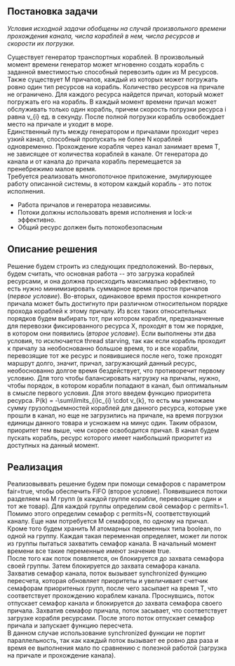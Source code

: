 ## Постановка задачи  
*Условия исходной задачи обобщены на случай произвольного времени 
прохождения канала, числа кораблей в нем, числа ресурсов и скорости их погрузки.*  
  
Существует генератор транспортных кораблей. В произвольный момент времени генератор
может мгновенно создать корабль с заданной вместимостью способный перевозить один из M ресурсов. 
Также существует M причалов, каждый из которых может погружать ровно один тип ресурсов на корабль. Количество ресурсов 
на причале не ограничено. Для каждого ресурса 
найдется причал, который может погружать его на корабль. В каждый момент времени причал может обслуживать только один 
корабль, причем скорость погрузки ресурса i равна v_{i} ед. в секунду. После полной погрузки корабль освобождает место 
на причале и уходит в море.  
Единственный путь между генератором и причалами проходит через узкий канал, способный пропускать не более N кораблей 
одновременно. Прохождение корабля через канал занимает время T, не зависящее от количества кораблей в канале. 
От генератора до канала и от канала до причала корабль перемещается за пренебрежимо малое время.  
Требуется реализовать многопоточное приложение, эмулирующее работу описанной системы, в котором каждый 
корабль - это поток исполнения.

* Работа причалов и генератора независимы.
* Потоки должны использовать время исполнения и lock-и эффективно.
* Общий ресурс должен быть потокобезопасным
  
## Описание решения  
  
Решение будем строить из следующих предположений. Во-первых, будем считать, что основная работа -- это загрузка кораблей 
ресурсами, и она должна происходить максимально эффективно, то есть нужно минимизировать суммарное время простоя причалов (*первое условие*).
Во-вторых, одинаковое время простоя конкретного причала может быть достигнуто при различном относительном порядке 
прохода кораблей к этому причалу. Из всех таких относительных порядков будем выбирать тот, при котором корабли, предназначенные 
для перевозки фиксированного ресурса X, проходят в том же порядке, в котором они появились (*второе условие*). Если выполнены эти два условия, 
то исключается thread starving, так как если корабль проходит к причалу за необоснованно большое время, то и все корабли, 
перевозящие тот же ресурс и появившиеся после него, тоже проходят маршрут долго, значит, причал, загружающий данный ресурс,
необоснованно долгое время бездействует, что противоречит первому условию. Для того чтобы балансировать нагрузку на 
причалы, нужно, чтобы порядок, в котором корабли попадают в канал, был оптимальным в смысле первого условия. Для этого 
введем функцию приоритета ресурса. P(k) = -\sum\limits_{i}c_{i} \cdot  v_{k}, то есть мы умножаем сумму грузоподъемностей 
кораблей для данного ресурса, которые уже прошли в канал, но еще не загрузились на причале, на время погрузки единицы данного товара 
и усножаем на минус один. Таким образом, приоритет тем выше, чем скорее освободится причал. В канал будем пускать корабль, 
ресурс которого имеет наибольший приоритет из доступных на данный момент.  
  
## Реализация  
  
Реализовыввать решение будем при помощи семафоров с параметром fair=true, чтобы обеспечить FIFO (второе условие). 
Появившиеся потоки разделяем на M групп (в каждой группе корабли, перевозящие один и тот же товар). Для каждой группы 
определим свой семафор с permits=1. Помимо этого определим семафор с permits=N, соответствующий каналу. Еще нам потребуется 
M семафоров, по одному на причал. Кроме того будем хранить M атомарных переменных типа boolean, по одной на группу. 
Каждая такая переменная определяет, может ли поток из группы пытаться захватить семафор канала. В начальный момент времени 
все такие переменные имеют значение true.  
После того как поток появляется, он блокируется до захвата семафора своей группы. Затем блокируется до захвата семафора канала. 
Захватив семафор канала, поток вызывает synchronized функцию пересчета, которая обновляет приоритеты 
и увеличивает счетчик семафорам приоритеных групп, после чего засыпает на время T, что соответствует 
прохождению кораблем канала. Проснувшись, поток отпускает семафор канала и блокируется до захвата семафора своего причала. 
Захватив семафор причала, поток засывает, что соответствует загрузке корабля ресурсами. После этого поток отпускает 
семафор причала и запускает функцию пересчета.  
В данном случае использование synchronized функции не портит параллельность, так как каждый поток вызывает ее ровно два раза 
и время ее выполнения мало по сравнению с полезной работой (загрузка на причале и прохождение канала).
